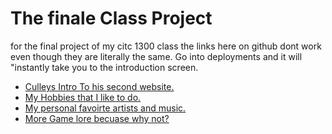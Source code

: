 # The finale Class Project
<p>for the final project of my citc 1300 class
the links here on github dont work even though they are literally the same. Go into deployments and it will "instantly take you to the introduction screen.<p>
<ul>
    <li><a href="./Culleys_intro/index.html" target="_blank">Culleys Intro To his second website.</a></li>
    <li><a href="./Hobbies/index.html" target="_blank"> My Hobbies that I like to do.</a></li>
    <li><a href="./Music/index.html" target="_blank"> My personal favoirte artists and music.</a></li>
    <li><a href="./Even_More_Game_Lore/index.html" target="_blank"> More Game lore becuase why not?</a></li>

</ul>

